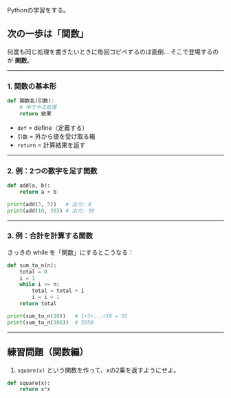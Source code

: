 Pythonの学習をする。

## 次の一歩は「関数」

何度も同じ処理を書きたいときに毎回コピペするのは面倒…
そこで登場するのが **関数**。

---

### 1. 関数の基本形

```python
def 関数名(引数):
    # 中でやる処理
    return 結果
```

* `def` = define（定義する）
* `引数` = 外から値を受け取る箱
* `return` = 計算結果を返す

---

### 2. 例：2つの数字を足す関数

```python
def add(a, b):
    return a + b

print(add(3, 5))   # 出力: 8
print(add(10, 20)) # 出力: 30
```

---

### 3. 例：合計を計算する関数

さっきの while を「関数」にするとこうなる：

```python
def sum_to_n(n):
    total = 0
    i = 1
    while i <= n:
        total = total + i
        i = i + 1
    return total

print(sum_to_n(10))   # 1+2+...+10 = 55
print(sum_to_n(100))  # 5050
```

---

## 練習問題（関数編）

1. `square(x)` という関数を作って、xの2乗を返すようにせよ。

```python
def square(x):
    return x*x
```
